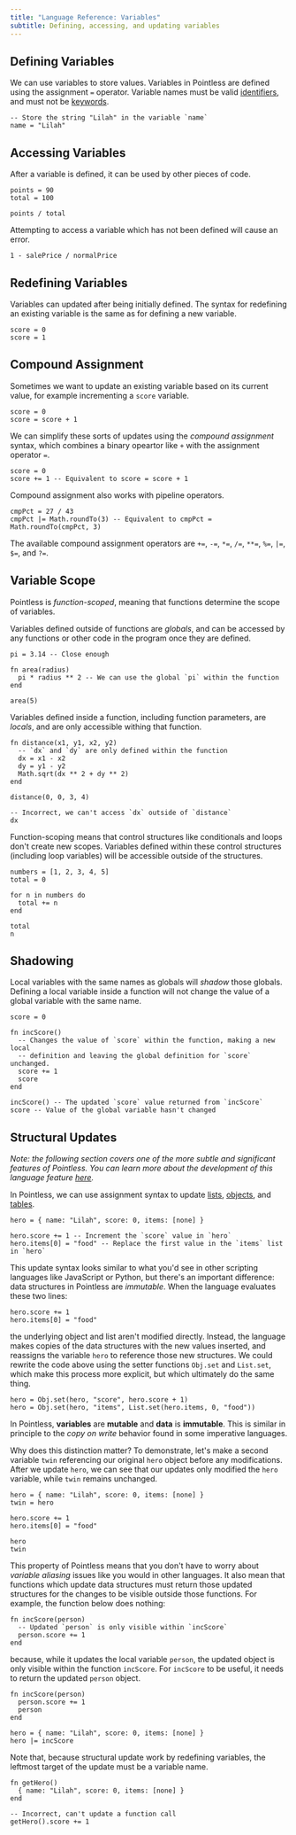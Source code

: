 ```yaml
---
title: "Language Reference: Variables"
subtitle: Defining, accessing, and updating variables
---
```


## Defining Variables

We can use variables to store values. Variables in Pointless are defined using
the assignment `=` operator. Variable names must be valid
[identifiers](misc#identifiers), and must not be [keywords](misc#keywords).

```ptls
-- Store the string "Lilah" in the variable `name`
name = "Lilah"
```

## Accessing Variables

After a variable is defined, it can be used by other pieces of code.

```ptls
points = 90
total = 100

points / total
```

Attempting to access a variable which has not been defined will cause an error.

```ptls --panics
1 - salePrice / normalPrice
```

## Redefining Variables

Variables can updated after being initially defined. The syntax for redefining
an existing variable is the same as for defining a new variable.

```ptls
score = 0
score = 1
```

## Compound Assignment

Sometimes we want to update an existing variable based on its current value, for
example incrementing a `score` variable.

```ptls
score = 0
score = score + 1
```

We can simplify these sorts of updates using the _compound assignment_ syntax,
which combines a binary opeartor like `+` with the assignment operator `=`.

```ptls
score = 0
score += 1 -- Equivalent to score = score + 1
```

Compound assignment also works with pipeline operators.

```ptls
cmpPct = 27 / 43
cmpPct |= Math.roundTo(3) -- Equivalent to cmpPct = Math.roundTo(cmpPct, 3)
```

The available compound assignment operators are `+=`, `-=`, `*=`, `/=`, `**=`,
`%=`, `|=`, `$=`, and `?=`.

## Variable Scope

Pointless is _function-scoped_, meaning that functions determine the scope of
variables.

Variables defined outside of functions are _globals_, and can be accessed by any
functions or other code in the program once they are defined.

```ptls
pi = 3.14 -- Close enough

fn area(radius)
  pi * radius ** 2 -- We can use the global `pi` within the function
end

area(5)
```

Variables defined inside a function, including function parameters, are
_locals_, and are only accessible withing that function.

```ptls --panics
fn distance(x1, y1, x2, y2)
  -- `dx` and `dy` are only defined within the function
  dx = x1 - x2
  dy = y1 - y2
  Math.sqrt(dx ** 2 + dy ** 2)
end

distance(0, 0, 3, 4)

-- Incorrect, we can't access `dx` outside of `distance`
dx
```

Function-scoping means that control structures like conditionals and loops don't
create new scopes. Variables defined within these control structures (including
loop variables) will be accessible outside of the structures.

```ptls
numbers = [1, 2, 3, 4, 5]
total = 0

for n in numbers do
  total += n
end

total
n
```

## Shadowing

Local variables with the same names as globals will _shadow_ those globals.
Defining a local variable inside a function will not change the value of a
global variable with the same name.

```ptls
score = 0

fn incScore()
  -- Changes the value of `score` within the function, making a new local
  -- definition and leaving the global definition for `score` unchanged.
  score += 1
  score
end

incScore() -- The updated `score` value returned from `incScore`
score -- Value of the global variable hasn't changed
```

## Structural Updates

_Note: the following section covers one of the more subtle and significant
features of Pointless. You can learn more about the development of this language
feature [here](/articles/solving-structural-updates/)._

In Pointless, we can use assignment syntax to update
[lists](/language/lists/#updates), [objects](/language/objects/#updates), and
[tables](/language/tables/#updates).

```ptls
hero = { name: "Lilah", score: 0, items: [none] }

hero.score += 1 -- Increment the `score` value in `hero`
hero.items[0] = "food" -- Replace the first value in the `items` list in `hero`
```

This update syntax looks similar to what you'd see in other scripting languages
like JavaScript or Python, but there's an important difference: data structures
in Pointless are _immutable_. When the language evaluates these two lines:

```ptls --no-eval
hero.score += 1
hero.items[0] = "food"
```

the underlying object and list aren't modified directly. Instead, the language
makes copies of the data structures with the new values inserted, and reassigns
the variable `hero` to reference those new structures. We could rewrite the code
above using the setter functions `Obj.set` and `List.set`, which make this
process more explicit, but which ultimately do the same thing.

```ptls --no-eval
hero = Obj.set(hero, "score", hero.score + 1)
hero = Obj.set(hero, "items", List.set(hero.items, 0, "food"))
```

In Pointless, **variables** are **mutable** and **data** is **immutable**. This
is similar in principle to the _copy on write_ behavior found in some imperative
languages.

Why does this distinction matter? To demonstrate, let's make a second variable
`twin` referencing our original `hero` object before any modifications. After we
update `hero`, we can see that our updates only modified the `hero` variable,
while `twin` remains unchanged.

```ptls
hero = { name: "Lilah", score: 0, items: [none] }
twin = hero

hero.score += 1
hero.items[0] = "food"

hero
twin
```

This property of Pointless means that you don't have to worry about _variable
aliasing_ issues like you would in other languages. It also mean that functions
which update data structures must return those updated structures for the
changes to be visible outside those functions. For example, the function below
does nothing:

```ptls
fn incScore(person)
  -- Updated `person` is only visible within `incScore`
  person.score += 1
end
```

because, while it updates the local variable `person`, the updated object is
only visible within the function `incScore`. For `incScore` to be useful, it
needs to return the updated `person` object.

```ptls
fn incScore(person)
  person.score += 1
  person
end

hero = { name: "Lilah", score: 0, items: [none] }
hero |= incScore
```

Note that, because structural update work by redefining variables, the leftmost
target of the update must be a variable name.

```ptls --panics
fn getHero()
  { name: "Lilah", score: 0, items: [none] }
end

-- Incorrect, can't update a function call
getHero().score += 1
```
